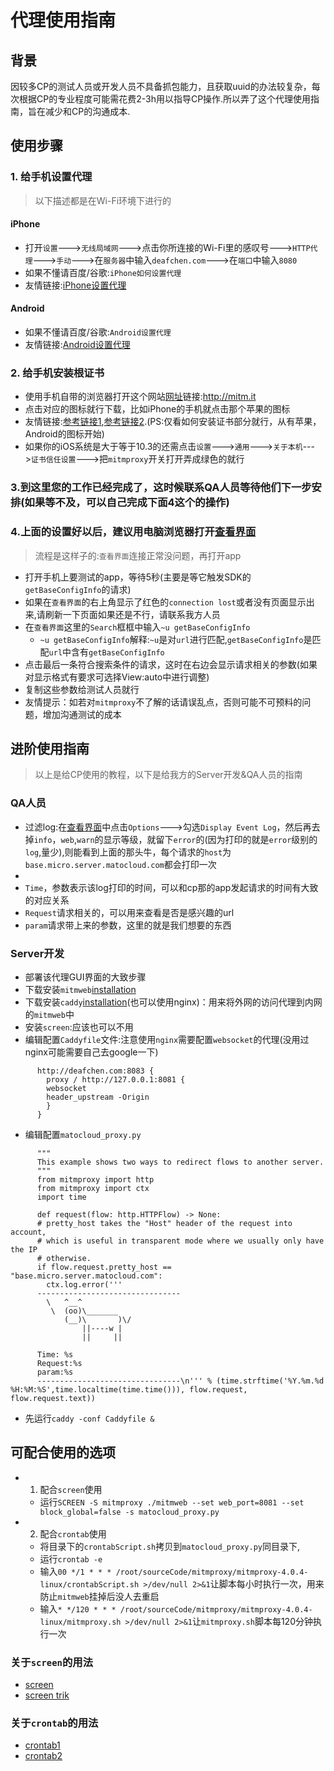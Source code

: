 
# 代理使用指南
## 背景
因较多CP的测试人员或开发人员不具备抓包能力，且获取uuid的办法较复杂，每次根据CP的专业程度可能需花费2-3h用以指导CP操作.所以弄了这个代理使用指南，旨在减少和CP的沟通成本.
## 使用步骤
### 1. 给手机设置代理
> 以下描述都是在Wi-Fi环境下进行的
#### iPhone
- 打开`设置`--->`无线局域网`--->点击你所连接的Wi-Fi里的感叹号--->`HTTP代理`--->`手动`--->在`服务器`中输入`deafchen.com`--->在`端口`中输入`8080`
- 如果不懂请百度/谷歌:`iPhone如何设置代理`
- 友情链接:[iPhone设置代理][iPhone proxy]

#### Android
- 如果不懂请百度/谷歌:`Android设置代理`
- 友情链接:[Android设置代理][Android proxy]

### 2. 给手机安装根证书
- 使用手机自带的浏览器打开这个网站[网址][certSite]链接:http://mitm.it
- 点击对应的图标就行下载，比如iPhone的手机就点击那个苹果的图标
- 友情链接:[参考链接1][mitmproxy en],[参考链接2][mitmproxy zh].(PS:仅看如何安装证书部分就行，从有苹果，Android的图标开始)
- 如果你的iOS系统是大于等于10.3的还需点击`设置`--->`通用`--->`关于本机`--->`证书信任设置`--->把`mitmproxy`开关打开弄成绿色的就行

### 3.到这里您的工作已经完成了，这时候联系QA人员等待他们下一步安排(如果等不及，可以自己完成下面4这个的操作)

### 4.上面的设置好以后，建议用电脑浏览器打开[查看界面][proxy GUI]
> 流程是这样子的:`查看界面`连接正常没问题，再打开app

- 打开手机上要测试的app，等待5秒(主要是等它触发SDK的`getBaseConfigInfo`的请求)
- 如果在`查看界面`的右上角显示了红色的`connection lost`或者没有页面显示出来,请刷新一下页面如果还是不行，请联系我方人员
- 在`查看界面`这里的`Search`框框中输入`~u getBaseConfigInfo`
  - `~u getBaseConfigInfo`解释:`~u`是对`url`进行匹配,`getBaseConfigInfo`是匹配`url`中含有`getBaseConfigInfo`
- 点击最后一条符合搜索条件的请求，这时在右边会显示请求相关的参数(如果对显示格式有要求可选择View:auto中进行调整)
- 复制这些参数给测试人员就行
- 友情提示：如若对`mitmproxy`不了解的话请误乱点，否则可能不可预料的问题，增加沟通测试的成本

## 进阶使用指南
> 以上是给CP使用的教程，以下是给我方的Server开发&QA人员的指南

### QA人员
- 过滤log:在[查看界面][proxy GUI]中点击`Options`--->勾选`Display Event Log`，然后再去掉`info`，`web`,`warn`的显示等级，就留下`error`的(因为打印的就是`error`级别的`log`,量少),则能看到上面的那头牛，每个请求的`host`为`base.micro.server.matocloud.com`都会打印一次
-
- `Time`，参数表示该log打印的时间，可以和cp那的app发起请求的时间有大致的对应关系
- `Request`请求相关的，可以用来查看是否是感兴趣的url
- `param`请求带上来的参数，这里的就是我们想要的东西

### Server开发
- 部署该代理GUI界面的大致步骤
- 下载安装`mitmweb`[installation][mitmproxy doc]
- 下载安装`caddy`[installation][caddy doc](也可以使用nginx)：用来将外网的访问代理到内网的`mitmweb`中
- 安装`screen`:应该也可以不用
- 编辑配置`Caddyfile`文件:注意使用`nginx`需要配置`websocket`的代理(没用过nginx可能需要自己去google一下)
```
      http://deafchen.com:8083 {
        proxy / http://127.0.0.1:8081 {
        websocket
        header_upstream -Origin
        }
      }
```

- 编辑配置`matocloud_proxy.py`
```
      """
      This example shows two ways to redirect flows to another server.
      """
      from mitmproxy import http
      from mitmproxy import ctx
      import time

      def request(flow: http.HTTPFlow) -> None:
      # pretty_host takes the "Host" header of the request into account,
      # which is useful in transparent mode where we usually only have the IP
      # otherwise.
      if flow.request.pretty_host == "base.micro.server.matocloud.com":
        ctx.log.error('''
      --------------------------------
        \   ^__^
         \  (oo)\_______
            (__)\       )\/
                ||----w |
                ||     ||

      Time: %s
      Request:%s
      param:%s
      --------------------------------\n''' % (time.strftime('%Y.%m.%d %H:%M:%S',time.localtime(time.time())), flow.request, flow.request.text))
```

- 先运行`caddy -conf Caddyfile &`


## 可配合使用的选项
- 1. 配合`screen`使用
    -   运行`SCREEN -S mitmproxy ./mitmweb --set web_port=8081 --set block_global=false -s matocloud_proxy.py`

- 2. 配合`crontab`使用
    - 将目录下的`crontabScript.sh`拷贝到`matocloud_proxy.py`同目录下,
    - 运行`crontab -e`
    - 输入`00 */1 * * * /root/sourceCode/mitmproxy/mitmproxy-4.0.4-linux/crontabScript.sh >/dev/null 2>&1`让脚本每小时执行一次，用来防止`mitmweb`挂掉后没人去重启
    - 输入`* */120 * * * /root/sourceCode/mitmproxy/mitmproxy-4.0.4-linux/mitmproxy.sh >/dev/null 2>&1`让`mitmproxy.sh`脚本每120分钟执行一次
### 关于`screen`的用法
- [screen][screen]
- [screen trik][screen trik]


### 关于`crontab`的用法

- [crontab1][crontab1]
- [crontab2][crontab2]




















[crontab1]:https://www.ibm.com/support/knowledgecenter/zh/ssw_aix_71/com.ibm.aix.cmds1/crontab.htm
[crontab2]:http://einverne.github.io/post/2017/03/crontab-schedule-task.html
[iPhone proxy]:https://jingyan.baidu.com/article/dca1fa6f620442f1a4405202.html
[Android proxy]:https://jingyan.baidu.com/article/fd8044faebfaa85030137a72.html
[certSite]:http://mitm.it
[mitmproxy en]:https://mrchens.github.io/2017/07/05/mitmproxy-for-iOS-app-usage
[mitmproxy zh]:https://www.jianshu.com/p/032eb87aa7e0
[proxy GUI]:http://deafchen.com:8083
[mitmproxy doc]:https://docs.mitmproxy.org/stable/overview-installation/
[caddy doc]:https://github.com/mholt/caddy
[screen]:https://linux.cn/article-8215-1.html
[screen trik]:https://www.ibm.com/developerworks/cn/linux/l-cn-screen/index.html
